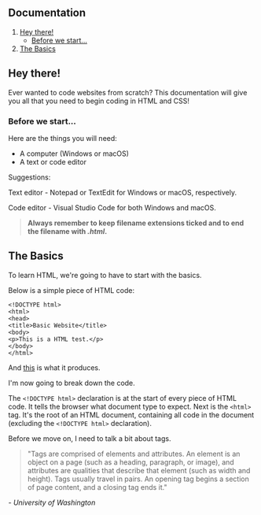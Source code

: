<link href="style.css" rel="stylesheet">

## Documentation
1. [Hey there!](#hey-there)
   - [Before we start...](#before-we-start)
2. [The Basics](#the-basics)


## Hey there!

Ever wanted to code websites from scratch? This documentation will give you all that you need to begin coding in HTML and CSS! 

### Before we start...

Here are the things you will need:

* A computer (Windows or macOS)
* A text or code editor

Suggestions:

Text editor - Notepad or TextEdit for Windows or macOS, respectively.

Code editor - Visual Studio Code for both Windows and macOS.

>**Always remember to keep filename extensions ticked and to end the filename with _.html_.** 

## The Basics

To learn HTML, we're going to have to start with the basics.

Below is a simple piece of HTML code:


```
<!DOCTYPE html>
<html>
<head>
<title>Basic Website</title>
<body>
<p>This is a HTML test.</p>
</body>
</html>
```
And [this](example-1.html) is what it produces.

I'm now going to break down the code.

The `<!DOCTYPE html>` declaration is at the start of every piece of HTML code. It tells the browser what document type to expect.
Next is the `<html>` tag. It's the root of an HTML document, containing all code in the document (excluding the `<!DOCTYPE html>` declaration).


Before we move on, I need to talk a bit about tags.

> "Tags are comprised of elements and attributes. An element is an object on a page (such as a heading, paragraph, or image), and attributes are qualities that describe that element (such as width and height). Tags usually travel in pairs. An opening tag begins a section of page content, and a closing tag ends it."

_- University of Washington_
